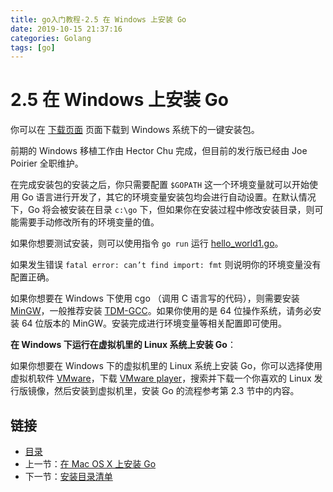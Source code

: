 ```yaml
---
title: go入门教程-2.5 在 Windows 上安装 Go   
date: 2019-10-15 21:37:16   
categories: Golang   
tags: [go]   
---
```

# 2.5 在 Windows 上安装 Go

你可以在 [下载页面](http://golang.org/dl/) 页面下载到 Windows 系统下的一键安装包。

前期的 Windows 移植工作由 Hector Chu 完成，但目前的发行版已经由 Joe Poirier 全职维护。

在完成安装包的安装之后，你只需要配置 `$GOPATH` 这一个环境变量就可以开始使用 Go 语言进行开发了，其它的环境变量安装包均会进行自动设置。在默认情况下，Go 将会被安装在目录 `c:\go` 下，但如果你在安装过程中修改安装目录，则可能需要手动修改所有的环境变量的值。

如果你想要测试安装，则可以使用指令 `go run` 运行 [hello_world1.go](examples/chapter_2/hello_world1.go)。

如果发生错误 `fatal error: can’t find import: fmt` 则说明你的环境变量没有配置正确。

如果你想要在 Windows 下使用 cgo （调用 C 语言写的代码），则需要安装 [MinGW](http://sourceforge.net/projects/mingw/files/Automated%20MinGW%20Installer/)，一般推荐安装 [TDM-GCC](http://tdm-gcc.tdragon.net/)。如果你使用的是 64 位操作系统，请务必安装 64 位版本的 MinGW。安装完成进行环境变量等相关配置即可使用。

**在 Windows 下运行在虚拟机里的 Linux 系统上安装 Go**：

如果你想要在 Windows 下的虚拟机里的 Linux 系统上安装 Go，你可以选择使用虚拟机软件 [VMware](http://www.vmware.com)，下载 [VMware player](http://www.vmware.com/products/player/)，搜索并下载一个你喜欢的 Linux 发行版镜像，然后安装到虚拟机里，安装 Go 的流程参考第 2.3 节中的内容。

## 链接

- [目录](go入门教程-目录.md)
- 上一节：[在 Mac OS X 上安装 Go](02.4.md)
- 下一节：[安装目录清单](02.6.md)
